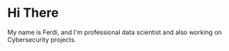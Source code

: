 # Hi There

My name is Ferdi, and I'm  professional data scientist and also working on Cybersecurity projects.
